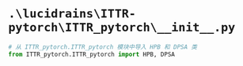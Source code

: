 # `.\lucidrains\ITTR-pytorch\ITTR_pytorch\__init__.py`

```py
# 从 ITTR_pytorch.ITTR_pytorch 模块中导入 HPB 和 DPSA 类
from ITTR_pytorch.ITTR_pytorch import HPB, DPSA
```